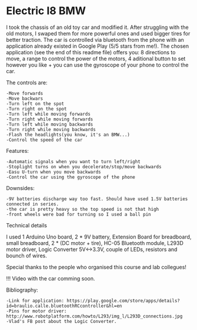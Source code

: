 # Electric I8 BMW

  I took the chassis of an old toy car and modified it. After struggling with the old motors, I swaped them for more powerful ones and used bigger tires for better traction. The car is controlled via bluetooth from the phone with an application already existed in Google Play (5/5 stars from me!).
  The chosen application (see the end of this readme file) offers you: 8 directions to move, a range to control the power of the motors, 4 aditional button to set however you like + you can use the gyroscope of your phone to control the car.

The controls are:

    -Move forwards
    -Move backwars
    -Turn left on the spot
    -Turn right on the spot
    -Turn left while moving forwards
    -Turn right while moving forwards
    -Turn left while moving backwards
    -Turn right while moving backwards
    -Flash the headlights(you know, it's an BMW...)
    -Control the speed of the car

Features:

    -Automatic signals when you want to turn left/right
    -Stoplight turns on when you decelerate/stop/move backwards
    -Easu U-turn when you move backwards
    -Control the car using the gyroscope of the phone
    
Downsides:

    -9V batteries discharge way too fast. Should have used 1.5V batteries connected in series.
    -the car is pretty heavy so the top speed is not that high
    -front wheels were bad for turning so I used a ball pin
    
Technical details

  I used 1 Arduino Uno board, 2 * 9V battery, Extension Board for breadboard,  small breadboard, 2 * (DC motor + tire), HC-05 Bluetooth module, L293D motor driver, Logic Converter 5V<->3.3V, couple of LEDs, resistors and bounch of wires.

Special thanks to the people who organised this course and lab collegues!

!!! Video with the car comming soon.

Bibliography:
    
    -Link for application: https://play.google.com/store/apps/details?id=braulio.calle.bluetoothRCcontroller&hl=en
    -Pins for motor driver: http://www.robotplatform.com/howto/L293/img_l/L293D_connections.jpg
    -Vlad's FB post about the Logic Converter.
